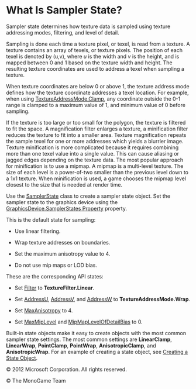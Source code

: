 

# What Is Sampler State?

Sampler state determines how texture data is sampled using texture addressing modes, filtering, and level of detail.

Sampling is done each time a texture pixel, or texel, is read from a texture. A texture contains an array of texels, or texture pixels. The position of each texel is denoted by (u,v), where _u_ is the width and _v_ is the height, and is mapped between 0 and 1 based on the texture width and height. The resulting texture coordinates are used to address a texel when sampling a texture.

When texture coordinates are below 0 or above 1, the texture address mode defines how the texture coordinate addresses a texel location. For example, when using [TextureAddressMode.Clamp](T.md#TextureAddressMode_Microsoft_Xna_Framework_Graphics_TextureAddressMode.Clamp), any coordinate outside the 0-1 range is clamped to a maximum value of 1, and minimum value of 0 before sampling.

If the texture is too large or too small for the polygon, the texture is filtered to fit the space. A magnification filter enlarges a texture, a minification filter reduces the texture to fit into a smaller area. Texture magnification repeats the sample texel for one or more addresses which yields a blurrier image. Texture minification is more complicated because it requires combining more than one texel value into a single value. This can cause aliasing or jagged edges depending on the texture data. The most popular approach for minification is to use a mipmap. A mipmap is a multi-level texture. The size of each level is a power-of-two smaller than the previous level down to a 1x1 texture. When minification is used, a game chooses the mipmap level closest to the size that is needed at render time.

Use the [SamplerState](T_Microsoft_Xna_Framework_Graphics_SamplerState.md) class to create a sampler state object. Set the sampler state to the graphics device using the [GraphicsDevice.SamplerStates Property](P_Microsoft_Xna_Framework_Graphics_GraphicsDevice_SamplerStates.md) property.

This is the default state for sampling:

*   Use linear filtering.
    
*   Wrap texture addresses on boundaries.
    
*   Set the maximum anisotropy value to 4.
    
*   Do not use mip maps or LOD bias.
    

These are the corresponding API states:

*   Set [Filter](P_Microsoft_Xna_Framework_Graphics_SamplerState_Filter.md) to **TextureFilter.Linear**.
    
*   Set [AddressU](P_Microsoft_Xna_Framework_Graphics_SamplerState_AddressU.md), [AddressV](P_Microsoft_Xna_Framework_Graphics_SamplerState_AddressV.md), and [AddressW](P_Microsoft_Xna_Framework_Graphics_SamplerState_AddressW.md) to **TextureAddressMode.Wrap**.
    
*   Set [MaxAnisotropy](P_Microsoft_Xna_Framework_Graphics_SamplerState_MaxAnisotropy.md) to 4.
    
*   Set [MaxMipLevel](P_Microsoft_Xna_Framework_Graphics_SamplerState_MaxMipLevel.md) and [MipMapLevelOfDetailBias](P_Microsoft_Xna_Framework_Graphics_SamplerState_MipMapLevelOfDetailBias.md) to 0.
    

Built-in state objects make it easy to create objects with the most common sampler state settings. The most common settings are **LinearClamp**, **LinearWrap**, **PointClamp**, **PointWrap**, **AnisotropicClamp**, and **AnisotropicWrap**. For an example of creating a state object, see [Creating a State Object](StateObject1.md).

© 2012 Microsoft Corporation. All rights reserved.  

© The MonoGame Team